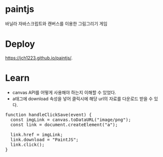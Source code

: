 # paintjs

바닐라 자바스크립트와 캔버스를 이용한 그림그리기 게임

# Deploy

https://jch1223.github.io/paintjs/.

# Learn

- canvas API를 어떻게 사용해야 하는지 이해할 수 있었다.
- a태그에 download 속성을 넣어 클릭시에 해당 url의 자료를 다운로드 받을 수 있다.

<pre>
function handleClickSave(event) {
  const imgLink = canvas.toDataURL("image/png");
  const link = document.createElement("a");

  link.href = imgLink;
  link.download = "PaintJS";
  link.click();
}
</pre>
